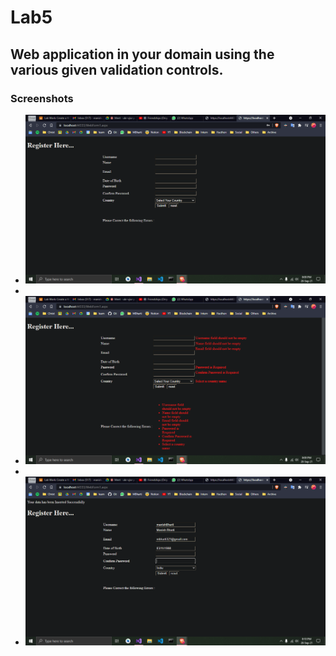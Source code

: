 # Lab5
## Web application in your domain using the various given validation controls.

### Screenshots
- ![](screenshots/1.png)
- 
- ![](screenshots/2.png)
- 
- ![](screenshots/3.png)
